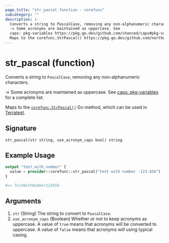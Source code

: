 ```yaml
---
page_title: "str_pascal function - corefunc"
subcategory: ""
description: |-
  Converts a string to PascalCase, removing any non-alphanumeric characters.
  -> Some acronyms are maintained as uppercase. See
  caps: pkg-variables https://pkg.go.dev/github.com/chanced/caps#pkg-variables for a complete list.
  Maps to the corefunc.StrPascal() https://pkg.go.dev/github.com/northwood-labs/terraform-provider-corefunc/corefunc#StrPascal Go method, which can be used in Terratest https://terratest.gruntwork.io.
---
```


# str_pascal (function)

Converts a string to `PascalCase`, removing any non-alphanumeric characters.

-> Some acronyms are maintained as uppercase. See
[caps: pkg-variables](https://pkg.go.dev/github.com/chanced/caps#pkg-variables) for a complete list.

Maps to the [`corefunc.StrPascal()`](https://pkg.go.dev/github.com/northwood-labs/terraform-provider-corefunc/corefunc#StrPascal) Go method, which can be used in [Terratest](https://terratest.gruntwork.io).

## Signature

<!-- signature generated by tfplugindocs -->
```text
str_pascal(str string, use_acronym_caps bool) string
```

## Example Usage

```terraform
output "test_with_number" {
  value = provider::corefunc::str_pascal("test with number -123.456")
}

#=> TestWithNumber123456
```

## Arguments

1. `str` (String) The string to convert to `PascalCase`.
1. `use_acronym_caps` (Boolean) Whether or not to keep acronyms as uppercase. A value of `true` means that acronyms will be converted to uppercase. A value of `false` means that acronyms will using typical casing.

<!-- Preview the provider docs with the Terraform registry provider docs preview tool: https://registry.terraform.io/tools/doc-preview -->
